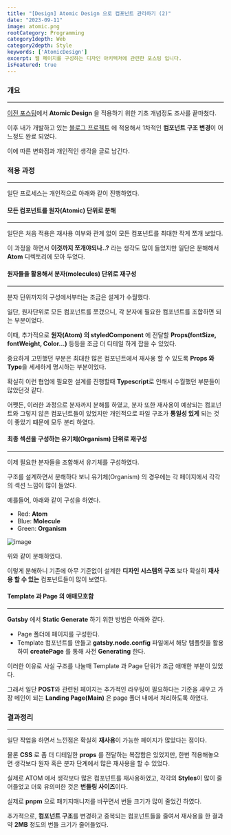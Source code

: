 ```yaml
---
title: "[Design] Atomic Design 으로 컴포넌트 관리하기 (2)"
date: "2023-09-11"
image: atomic.png
rootCategory: Programming
category1depth: Web
category2depth: Style
keywords: ['AtomicDesign']
excerpt: 웹 페이지를 구성하는 디자인 아키텍처에 관련한 포스팅 입니다.
isFeatured: true
---
```


### 개요

---

[이전 포스팅](http://localhost:8000/htmlcss/AtomicDesign/)에서 **Atomic Design** 을 적용하기 위한 기초 개념정도 조사를 끝마쳤다.

이후 내가 개발하고 있는 [블로그 프로젝트](https://hippo-dev.vercel.app/) 에 적용해서 1차적인 **컴포넌트 구조 변경**이 어느정도 완료 되었다.

이에 따른 변화점과 개인적인 생각을 글로 남긴다.

### 적용 과정
---

일단 프로세스는 개인적으로 아래와 같이 진행하였다.

#### 모든 컴포넌트를 원자(Atomic) 단위로 분해
---

일단은 처음 적용은 재사용 여부와 관계 없이 모든 컴포넌트를 최대한 작게 쪼개 보았다.

이 과정을 하면서 **이것까지 쪼개야되나..?** 라는 생각도 많이 들었지만 일단은 분해해서 **Atom** 디렉토리에 모아 두었다.

#### 원자들을 활용해서 분자(molecules) 단위로 재구성
---

분자 단위까지의 구성에서부터는 조금은 설계가 수월했다.

일단, 원자단위로 모든 컴포넌트를 쪼갰으니, 각 분자에 필요한 컴포넌트를 조합하면 되는 부분이었다.

이때, 추가적으로 **원자(Atom) 의 styledComponent** 에 전달할 **Props(fontSize, fontWeight, Color...)** 등등을 조금 더 디테일 하게 잡을 수 있었다.

중요하게 고민했던 부분은 최대한 많은 컴포넌트에서 재사용 할 수 있도록 **Props 와 Type**을 세세하게 명시하는 부분이었다.

확실히 이런 협업에 필요한 설계를 진행할때 **Typescript**로 인해서 수월했던 부분들이 많았던것 같다.

어쨋든, 이러한 과정으로 분자까지 분해를 하였고, 분자 또한 재사용이 예상되는 컴포넌트와 그렇지 않은 컴포넌트들이 있었지만 개인적으로 파일 구조가 **통일성 있게** 되는 것이 좋았기 떄문에 모두 분리 하였다.

#### 최종 섹션을 구성하는 유기체(Organism) 단위로 재구성
---

이제 필요한 분자들을 조합해서 유기체를 구성하였다.

구조를 설계하면서 분해하다 보니 유기체(Organism) 의 경우에는 각 페이지에서 각각의 섹션 느낌이 많이 들었다.

예를들어, 아래와 같이 구성을 하였다.

- Red: **Atom**
- Blue: **Molecule**
- Green: **Organism**

![image](https://github.com/jjou33/next-hippo-blog/assets/56063287/61ee4538-c99a-4bd6-b2e2-f96eaec06a96)

위와 같이 분해하였다.

이렇게 분해하니 기존에 아무 기준없이 설계한 **디자인 시스템의 구조** 보다 확실히 **재사용 할 수 있는** 컴포넌트들이 많이 보였다.

#### Template 과 Page 의 애매모호함
---

**Gatsby** 에서 **Static Generate** 하기 위한 방법은 아래와 같다.

- Page 폴더에 페이지를 구성한다.
- Template 컴포넌트를 만들고 **gatsby.node.config** 파일에서 해당 템플릿을 활용하여 **createPage** 를 통해 사전 **Generating** 한다.

이러한 이유로 사실 구조를 나눌때 Template 과 Page 단위가 조금 애매한 부분이 있었다.

그래서 일단 **POST**와 관련된 페이지는 추가적인 라우팅이 필요하다는 기준을 새우고 가장 메인이 되는 **Landing Page(Main)** 은 page 폴더 내에서 처리하도록 하였다.

### 결과정리
---

일단 작업을 하면서 느낀점은 확실히 **재사용**이 가능한 페이지가 많았다는 점이다.

물론 **CSS** 로 좀 더 디테일한 **props** 를 전달하는 복잡함은 있었지만, 한번 적용해놓으면 생각보다 원자 혹은 분자 단계에서 많은 재사용을 할 수 있었다.

실제로 ATOM 에서 생각보다 많은 컴포넌트를 재사용하였고, 각각의 **Styles**이 많이 줄어들었고 더욱 유의미한 것은 **번들링 사이즈**이다.

실제로 **pnpm** 으로 패키지매니저를 바꾸면서 번들 크기가 많이 줄었긴 하였다.

추가적으로, **컴포넌트 구조**를 변경하고 중복되는 컴포넌트들을 줄여서 재사용을 한 결과 약 **2MB** 정도의 번들 크기가 줄어들었다.





